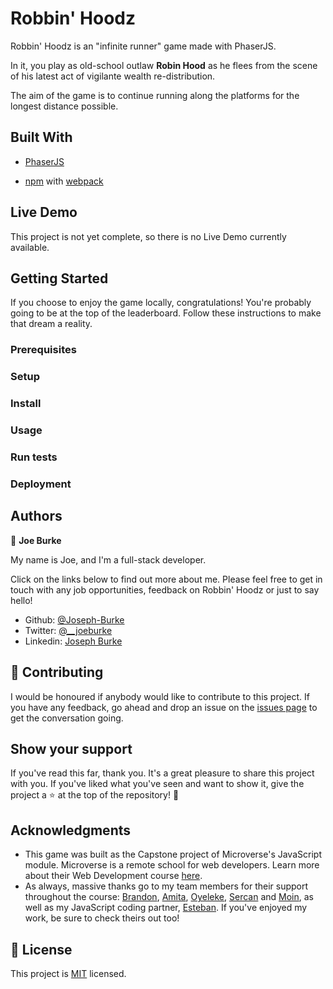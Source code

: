 # Robbin' Hoodz

Robbin' Hoodz is an "infinite runner" game made with PhaserJS.

In it, you play as old-school outlaw **Robin Hood** as he flees from the scene of his latest act of vigilante wealth re-distribution.

The aim of the game is to continue running along the platforms for the longest distance possible.

## Built With

- [PhaserJS](https://phaser.io/)

- [npm](https://www.npmjs.com/) with [webpack](https://webpack.js.org/)

## Live Demo

This project is not yet complete, so there is no Live Demo currently available.


## Getting Started

If you choose to enjoy the game locally, congratulations! You're probably going to be at the top of the leaderboard. Follow these instructions to make that dream a reality.

### Prerequisites

### Setup

### Install

### Usage

### Run tests

### Deployment

## Authors

👤 **Joe Burke**

My name is Joe, and I'm a full-stack developer. 

Click on the links below to find out more about me. Please feel free to get in touch with any job opportunities, feedback on Robbin' Hoodz or just to say hello!

- Github: [@Joseph-Burke](https://github.com/Joseph-Burke)
- Twitter: [@__joeburke](https://twitter.com/__joeburke)
- Linkedin: [Joseph Burke](https://www.linkedin.com/in/--joeburke/)

## 🤝 Contributing

I would be honoured if anybody would like to contribute to this project. If you have any feedback, go ahead and drop an issue on the [issues page](issues/) to get the conversation going.

## Show your support

If you've read this far, thank you. It's a great pleasure to share this project with you. If you've liked what you've seen and want to show it, give the project a ⭐️ at the top of the repository! 🙏

## Acknowledgments

- This game was built as the Capstone project of Microverse's JavaScript module. Microverse is a remote school for web developers. Learn more about their Web Development course [here](https://www.microverse.org/).
- As always, massive thanks go to my team members for their support throughout the course: [Brandon](https://github.com/defoebrand), [Amita](https://github.com/Amita-Roy/), [Oyeleke](https://github.com/Haywhizzz), [Sercan](https://github.com/eypsrcnuygr) and [Moin](https://github.com/moinkhanif), as well as my JavaScript coding partner, [Esteban](https://github.com/epinczinger/). If you've enjoyed my work, be sure to check theirs out too!

## 📝 License

This project is [MIT](lic.url) licensed.
